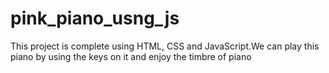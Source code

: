 # pink_piano_usng_js
This project is complete using HTML, CSS and JavaScript.We  can play this piano by using the keys on it and enjoy the timbre of piano
